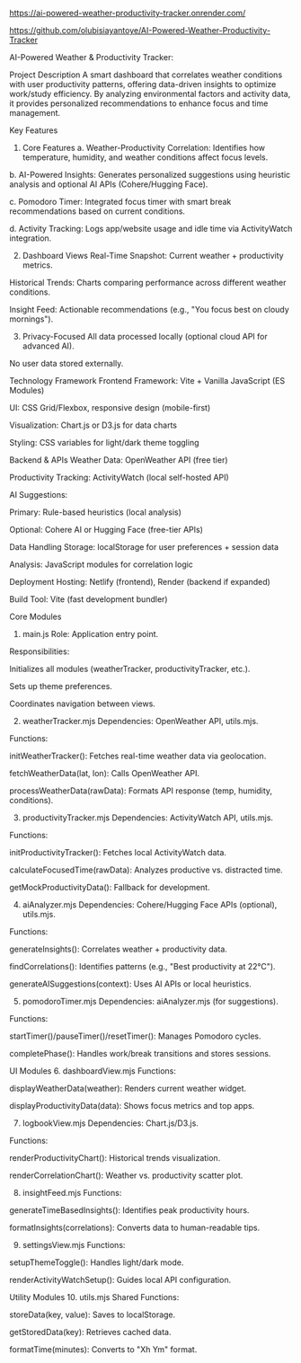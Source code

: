 https://ai-powered-weather-productivity-tracker.onrender.com/

https://github.com/olubisiayantoye/AI-Powered-Weather-Productivity-Tracker

AI-Powered Weather & Productivity Tracker:

Project Description
A smart dashboard that correlates weather conditions with user productivity patterns, offering data-driven insights to optimize work/study efficiency. By analyzing environmental factors and activity data, it provides personalized recommendations to enhance focus and time management.

Key Features
1. Core Features
a. Weather-Productivity Correlation: Identifies how temperature, humidity, and weather conditions affect focus levels.

b. AI-Powered Insights: Generates personalized suggestions using heuristic analysis and optional AI APIs (Cohere/Hugging Face).

c. Pomodoro Timer: Integrated focus timer with smart break recommendations based on current conditions.

d. Activity Tracking: Logs app/website usage and idle time via ActivityWatch integration.

2. Dashboard Views
Real-Time Snapshot: Current weather + productivity metrics.

Historical Trends: Charts comparing performance across different weather conditions.

Insight Feed: Actionable recommendations (e.g., "You focus best on cloudy mornings").

3. Privacy-Focused
All data processed locally (optional cloud API for advanced AI).

No user data stored externally.

Technology Framework
Frontend
Framework: Vite + Vanilla JavaScript (ES Modules)

UI: CSS Grid/Flexbox, responsive design (mobile-first)

Visualization: Chart.js or D3.js for data charts

Styling: CSS variables for light/dark theme toggling

Backend & APIs
Weather Data: OpenWeather API (free tier)

Productivity Tracking: ActivityWatch (local self-hosted API)

AI Suggestions:

Primary: Rule-based heuristics (local analysis)

Optional: Cohere AI or Hugging Face (free-tier APIs)

Data Handling
Storage: localStorage for user preferences + session data

Analysis: JavaScript modules for correlation logic

Deployment
Hosting: Netlify (frontend), Render (backend if expanded)

Build Tool: Vite (fast development bundler)

Core Modules
1. main.js
Role: Application entry point.

Responsibilities:

Initializes all modules (weatherTracker, productivityTracker, etc.).

Sets up theme preferences.

Coordinates navigation between views.

2. weatherTracker.mjs
Dependencies: OpenWeather API, utils.mjs.

Functions:

initWeatherTracker(): Fetches real-time weather data via geolocation.

fetchWeatherData(lat, lon): Calls OpenWeather API.

processWeatherData(rawData): Formats API response (temp, humidity, conditions).

3. productivityTracker.mjs
Dependencies: ActivityWatch API, utils.mjs.

Functions:

initProductivityTracker(): Fetches local ActivityWatch data.

calculateFocusedTime(rawData): Analyzes productive vs. distracted time.

getMockProductivityData(): Fallback for development.

4. aiAnalyzer.mjs
Dependencies: Cohere/Hugging Face APIs (optional), utils.mjs.

Functions:

generateInsights(): Correlates weather + productivity data.

findCorrelations(): Identifies patterns (e.g., "Best productivity at 22°C").

generateAISuggestions(context): Uses AI APIs or local heuristics.

5. pomodoroTimer.mjs
Dependencies: aiAnalyzer.mjs (for suggestions).

Functions:

startTimer()/pauseTimer()/resetTimer(): Manages Pomodoro cycles.

completePhase(): Handles work/break transitions and stores sessions.

UI Modules
6. dashboardView.mjs
Functions:

displayWeatherData(weather): Renders current weather widget.

displayProductivityData(data): Shows focus metrics and top apps.

7. logbookView.mjs
Dependencies: Chart.js/D3.js.

Functions:

renderProductivityChart(): Historical trends visualization.

renderCorrelationChart(): Weather vs. productivity scatter plot.

8. insightFeed.mjs
Functions:

generateTimeBasedInsights(): Identifies peak productivity hours.

formatInsights(correlations): Converts data to human-readable tips.

9. settingsView.mjs
Functions:

setupThemeToggle(): Handles light/dark mode.

renderActivityWatchSetup(): Guides local API configuration.

Utility Modules
10. utils.mjs
Shared Functions:

storeData(key, value): Saves to localStorage.

getStoredData(key): Retrieves cached data.

formatTime(minutes): Converts to "Xh Ym" format.

